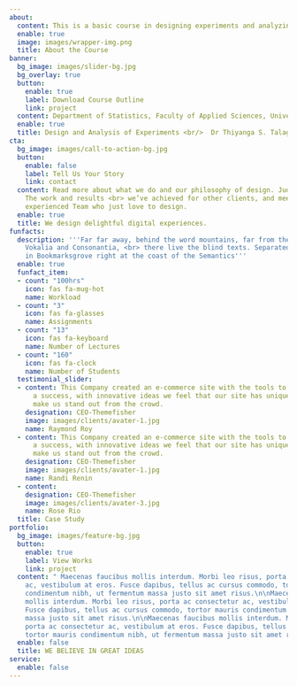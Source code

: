 ```yaml
---
about:
  content: This is a basic course in designing experiments and analyzing the resulting data. The course objective is to learn how to plan, design and conduct experiments efficiently and effectively, and analyze the resulting data to obtain objective conclusions.
  enable: true
  image: images/wrapper-img.png
  title: About the Course
banner:
  bg_image: images/slider-bg.jpg
  bg_overlay: true
  button:
    enable: true
    label: Download Course Outline
    link: project
  content: Department of Statistics, Faculty of Applied Sciences, University of Sri Jayewardenepura, Sri Lanka
  enable: true
  title: Design and Analysis of Experiments <br/>  Dr Thiyanga S. Talagala
cta:
  bg_image: images/call-to-action-bg.jpg
  button:
    enable: false
    label: Tell Us Your Story
    link: contact
  content: Read more about what we do and our philosophy of design. Judge for yourself
    The work and results <br> we’ve achieved for other clients, and meet our highly
    experienced Team who just love to design.
  enable: true
  title: We design delightful digital experiences.
funfacts:
  description: '''Far far away, behind the word mountains, far from the countries
    Vokalia and Consonantia, <br> there live the blind texts. Separated they live
    in Bookmarksgrove right at the coast of the Semantics'''
  enable: true
  funfact_item:
  - count: "100hrs"
    icon: fas fa-mug-hot
    name: Workload
  - count: "3"
    icon: fas fa-glasses
    name: Assignments
  - count: "13"
    icon: fas fa-keyboard
    name: Number of Lectures
  - count: "160"
    icon: fas fa-clock
    name: Number of Students
  testimonial_slider:
  - content: This Company created an e-commerce site with the tools to make our business
      a success, with innovative ideas we feel that our site has unique elements that
      make us stand out from the crowd.
    designation: CEO-Themefisher
    image: images/clients/avater-1.jpg
    name: Raymond Roy
  - content: This Company created an e-commerce site with the tools to make our business
      a success, with innovative ideas we feel that our site has unique elements that
      make us stand out from the crowd.
    designation: CEO-Themefisher
    image: images/clients/avater-1.jpg
    name: Randi Renin
  - content: 
    designation: CEO-Themefisher
    image: images/clients/avater-3.jpg
    name: Rose Rio
  title: Case Study
portfolio:
  bg_image: images/feature-bg.jpg
  button:
    enable: true
    label: View Works
    link: project
  content: " Maecenas faucibus mollis interdum. Morbi leo risus, porta ac consectetur
    ac, vestibulum at eros. Fusce dapibus, tellus ac cursus commodo, tortor mauris
    condimentum nibh, ut fermentum massa justo sit amet risus.\n\nMaecenas faucibus
    mollis interdum. Morbi leo risus, porta ac consectetur ac, vestibulum at eros.
    Fusce dapibus, tellus ac cursus commodo, tortor mauris condimentum nibh, ut fermentum
    massa justo sit amet risus.\n\nMaecenas faucibus mollis interdum. Morbi leo risus,
    porta ac consectetur ac, vestibulum at eros. Fusce dapibus, tellus ac cursus commodo,
    tortor mauris condimentum nibh, ut fermentum massa justo sit amet risus. "
  enable: false
  title: WE BELIEVE IN GREAT IDEAS
service:
  enable: false
---
```


